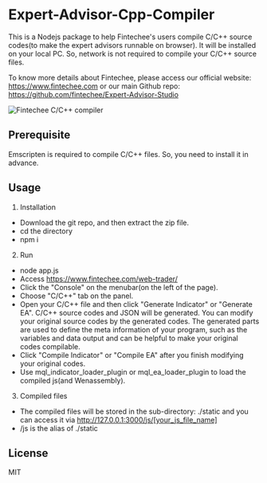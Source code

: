 # Expert-Advisor-Cpp-Compiler

This is a Nodejs package to help Fintechee's users compile C/C++ source codes(to make the expert advisors runnable on browser). It will be installed on your local PC. So, network is not required to compile your C/C++ source files.

To know more details about Fintechee, please access our official website: https://www.fintechee.com or our main Github repo: https://github.com/fintechee/Expert-Advisor-Studio

![Fintechee C/C++ compiler](https://github.com/fintechee/Expert-Advisor-Cpp-Compiler/blob/main/cpp.png)

## Prerequisite
Emscripten is required to compile C/C++ files.
So, you need to install it in advance.

## Usage
1. Installation

- Download the git repo, and then extract the zip file.
- cd the directory
- npm i

2. Run

- node app.js
- Access https://www.fintechee.com/web-trader/
- Click the "Console" on the menubar(on the left of the page).
- Choose "C/C++" tab on the panel.
- Open your C/C++ file and then click "Generate Indicator" or "Generate EA". C/C++ source codes and JSON will be generated. You can modify your original source codes by the generated codes. The generated parts are used to define the meta information of your program, such as the variables and data output and can be helpful to make your original codes compilable.
- Click "Compile Indicator" or "Compile EA" after you finish modifying your original codes.
- Use mql_indicator_loader_plugin or mql_ea_loader_plugin to load the compiled js(and Wenassembly).

3. Compiled files

- The compiled files will be stored in the sub-directory: ./static and you can access it via http://127.0.0.1:3000/js/[your_js_file_name]
- /js is the alias of ./static

## License

MIT
